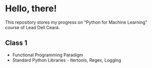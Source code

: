 # Hello, there!

This repository stores my progress on "Python for Machine Learning" course of Lead Dell Ceará.

## Class 1

- Functional Programming Paradigm
- Standard Python Libraries - Itertools, Regex, Logging